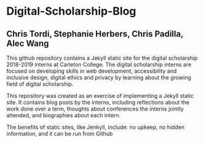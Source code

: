 # Digital-Scholarship-Blog
## Chris Tordi, Stephanie Herbers, Chris Padilla, Alec Wang

This github repository contains a Jekyll static site for the digital scholarship 2018-2019 interns at Carleton College.
The digital scholarship interns are focused on developing skills in web development, accessibility and inclusive design, digital ethics and privacy by learning about the growing field of digital scholarship.


This repository was created as an exercise of implementing a Jekyll static site. It contains blog posts by the interns, including reflections about the work done over a term, thoughts about conferences the interns jointly attended, and biographies about each intern.

The benefits of static sites, like Jenkyll, include: no upkeep, no hidden information, and it can be run from Github
